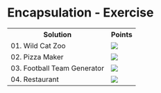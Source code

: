 <h1>Encapsulation - Exercise</h1>
<table>
  <tr>
    <th>Solution</th>
    <th>Points</th>
  </tr>
  <tr>
    <td>01. Wild Cat Zoo</td>
    <td><img src="https://geps.dev/progress/100"></td>
  </tr>
  <tr>
    <td>02. Pizza Maker</td>
    <td><img src="https://geps.dev/progress/100"></td>
  </tr>
  <tr>
    <td>03. Football Team Generator</td>
    <td><img src="https://geps.dev/progress/100"></td>
  </tr>
  <tr>
    <td>04. Restaurant</td>
    <td><img src="https://geps.dev/progress/100"></td>
  </tr>
</table>


